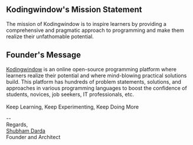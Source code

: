 ## Kodingwindow's Mission Statement

The mission of Kodingwindow is to inspire learners by providing a comprehensive and pragmatic approach to programming and make them realize their unfathomable potential.

## Founder's Message

[Kodingwindow][kwidzzegt] is an online open-source programming platform where learners realize their potential and where mind-blowing practical solutions build. This platform has hundreds of problem statements, solutions, and approaches in various programming languages to boost the confidence of students, novices, job seekers, IT professionals, etc. <br><br>Keep Learning, Keep Experimenting, Keep Doing More

--<br>
Regards,<br>
[Shubham Darda][kwidaekky]<br>
Founder and Architect

[kwidzzegt]: https://kodingwindow.com/
[kwidaekky]: https://kodingwindow.com/shubhamrdarda/